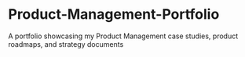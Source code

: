 # Product-Management-Portfolio
A portfolio showcasing my Product Management case studies, product roadmaps, and strategy documents
